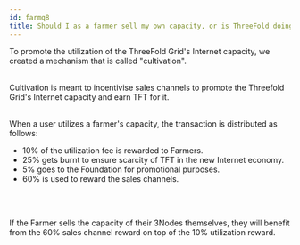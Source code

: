 ```yaml
---
id: farmq8
title: Should I as a farmer sell my own capacity, or is ThreeFold doing that?
---
```


To promote the utilization of the ThreeFold Grid's Internet capacity, we created a mechanism that is called "cultivation". 
<br/>
<br/>

Cultivation is meant to incentivise sales channels to promote the Threefold Grid's Internet capacity and earn TFT for it. 
<br/>
<br/>

When a user utilizes a farmer's capacity, the transaction is distributed as follows:
- 10% of the utilization fee is rewarded to Farmers. 
- 25% gets burnt to ensure scarcity of TFT in the new Internet economy.
- 5% goes to the Foundation for promotional purposes.
- 60% is used to reward the sales channels.
<br/>
<br/>

If the Farmer sells the capacity of their 3Nodes themselves, they will benefit from the 60% sales channel reward on top of the 10% utilization reward.
